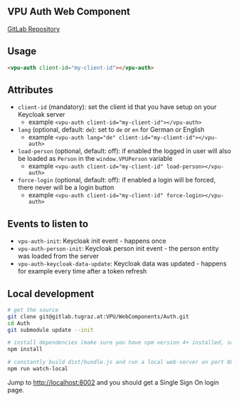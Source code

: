 ## VPU Auth Web Component

[GitLab Repository](https://gitlab.tugraz.at/VPU/WebComponents/Auth)

## Usage

```html
<vpu-auth client-id="my-client-id"></vpu-auth>
```

## Attributes

- `client-id` (mandatory): set the client id that you have setup on your Keycloak server
    - example `<vpu-auth client-id="my-client-id"></vpu-auth>`
- `lang` (optional, default: `de`): set to `de` or `en` for German or English
    - example `<vpu-auth lang="de" client-id="my-client-id"></vpu-auth>`
- `load-person` (optional, default: off): if enabled the logged in user will also be loaded as `Person`
   in the `window.VPUPerson` variable
    - example `<vpu-auth client-id="my-client-id" load-person></vpu-auth>`
- `force-login` (optional, default: off): if enabled a login will be forced, there never will be a login button
    - example `<vpu-auth client-id="my-client-id" force-login></vpu-auth>`

## Events to listen to

- `vpu-auth-init`: Keycloak init event - happens once
- `vpu-auth-person-init`: Keycloak person init event - the person entity was loaded from the server
- `vpu-auth-keycloak-data-update`: Keycloak data was updated - happens for example every time after a token refresh

## Local development

```bash
# get the source
git clone git@gitlab.tugraz.at:VPU/WebComponents/Auth.git
cd Auth
git submodule update --init

# install dependencies (make sure you have npm version 4+ installed, so symlinks to the git submodules are created automatically)
npm install

# constantly build dist/bundle.js and run a local web-server on port 8002 
npm run watch-local
```

Jump to <http://localhost:8002> and you should get a Single Sign On login page.
